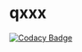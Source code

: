 # qxxx

[![Codacy Badge](https://api.codacy.com/project/badge/Grade/574912b263354c25a546827ce9ca8016)](https://www.codacy.com/app/milan.dunghubel/qxxx?utm_source=github.com&utm_medium=referral&utm_content=gejza/qxxx&utm_campaign=badger)

